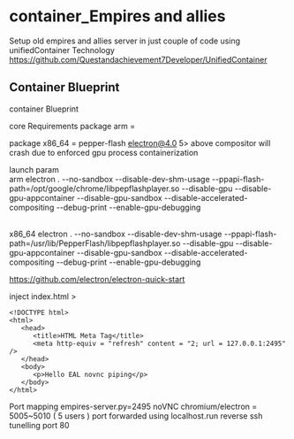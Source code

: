 # container_Empires and allies
Setup old empires and allies server in just couple of code using unifiedContainer Technology <br>
https://github.com/Questandachievement7Developer/UnifiedContainer

## Container Blueprint
container Blueprint


core Requirements
package arm = 

package x86_64 = pepper-flash
electron@4.0
5> above compositor will crash due to enforced gpu process containerization

launch param
<br>
arm
electron . --no-sandbox --disable-dev-shm-usage --ppapi-flash-path=/opt/google/chrome/libpepflashplayer.so --disable-gpu --disable-gpu-appcontainer --disable-gpu-sandbox --disable-accelerated-compositing --debug-print --enable-gpu-debugging

<br>
x86_64
electron . --no-sandbox --disable-dev-shm-usage --ppapi-flash-path=/usr/lib/PepperFlash/libpepflashplayer.so --disable-gpu --disable-gpu-appcontainer --disable-gpu-sandbox --disable-accelerated-compositing --debug-print --enable-gpu-debugging

https://github.com/electron/electron-quick-start

inject index.html >

```
<!DOCTYPE html>
<html>
   <head>
      <title>HTML Meta Tag</title>
      <meta http-equiv = "refresh" content = "2; url = 127.0.0.1:2495" />
   </head>
   <body>
      <p>Hello EAL novnc piping</p>
   </body>
</html>

```

Port mapping 
empires-server.py=2495
noVNC chromium/electron = 5005~5010 ( 5 users )
port forwarded using localhost.run reverse ssh tunelling port 80
